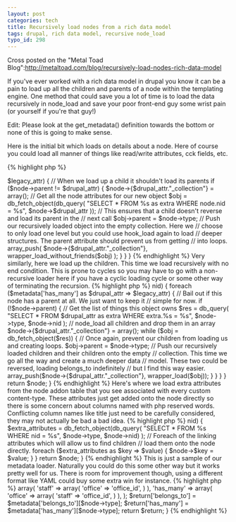 ```yaml
---
layout: post
categories: tech
title: Recursively load nodes from a rich data model
tags: drupal, rich data model, recursive node_load
typo_id: 298
---
```

Cross posted on the "Metal Toad Blog":http://metaltoad.com/blog/recursively-load-nodes-rich-data-model

If you've ever worked with a rich data model in drupal you know it can be a pain
to load up all the children and parents of a node within the templating engine.
One method that could save you a lot of time is to load the data recursively
in node_load and save your poor front-end guy some wrist pain (or yourself if you're
that guy!)

Edit: Please look at the get_metadata() definition towards the bottom or none of this is going to make sense.

Here is the initial bit which loads on details about a node. Here of course you
could load all manner of things like read/write attributes, cck fields, etc.

{% highlight php %}
<?php
/**
 * Implementation of hook_load().
 */
function wrapper_load($node) {
  $metadata = get_metadata($node);

  // Load our attributes without children. We'll load children later.
  $node = wrapper_load_without_friends($node);

{% endhighlight %}

One thing we found was that search would break when trying to index since it was
trying to load all the data from associated nodes as well. One way of dealing with
this is to use hook_nodeapi('update index') to only load a subset of data instead
of the whole shebang. But I didn't do it like that and I'm not going to put untested
code on the blog (well, aside from slightly edited code).

This is what I did instead. It's interesting for its hackishness. There must be a
better way though.

{% highlight php %}
<?php
  $backtrace = debug_backtrace();
  if ($backtrace[4]['function'] == 'node_update_index') {
    return $node;
  }

{% endhighlight %}

Here we get to the fun part though. This bit loads up the parents, those that this
node belongs to. Due to performance constraints when doing this you need to pick
a direction to load infinitely. If you choose to load parents recursively you have
easier code and it's actually a lot faster as far as SQL is concerned. If you choose
to load children recursively, as I will do in a moment, the SQL is a little slower
but on-the-fly SQL is easier to write for a belongs_to relationship. When all the
data necessary is already in the db row you load to build yourself it's easy to
include your parents too.

So you'll note that here we load up a collection of parents being careful to make
sure that the recursive function knows who called it by the parent attribute on $obj.

{% highlight php %}
<?php
  // Load up any parents
  if ($metadata['belongs_to']) {
    foreach ($metadata['belongs_to'] as $drupal_attr => $legacy_attr) {
      // When we load up a child it shouldn't load its parents
      if ($node->parent != $drupal_attr) {
        $node->{$drupal_attr."_collection"} = array();

        // Get all the node attributes for our new object
        $obj = db_fetch_object(db_query(
          "SELECT * FROM %s as extra WHERE node.nid = %s",
          $node->$drupal_attr
        ));

        // This ensures that a child doesn't reverse and load its parent in the
        // next call
        $obj->parent = $node->type;

        // Push our recursively loaded object into the empty collection. Here we
        // choose to only load one level but you could use hook_load again to load
        // deeper structures. The parent attribute should prevent us from getting
        // into loops.
        array_push(
          $node->{$drupal_attr."_collection"},
          wrapper_load_without_friends($obj)
        );
      }
    }
  }

{% endhighlight %}

Very similarly, here we load up the children. This time we load recursively with
no end condition. This is prone to cycles so you may have to go with a non-recursive
loader here if you have a cyclic loading cycle or some other way of terminating
the recursion.

{% highlight php %}
<?php
  // Load any children
  if ($metadata['has_many'] && $node->nid) {
    foreach ($metadata['has_many'] as $drupal_attr => $legacy_attr) {
      // Bail out if this node has a parent at all. We just want to keep it
      // simple for now.
      if (!$node->parent) {
        // Get the list of things this object owns
        $res = db_query(
          "SELECT * FROM $drupal_attr as extra WHERE extra.%s = %s",
          $node->type,
          $node->nid
        );

        // node_load all children and drop them in an array
        $node->{$drupal_attr."_collection"} = array();
        while ($obj = db_fetch_object($res)) {

          // Once again, prevent our children from loading us and creating loops.
          $obj->parent = $node->type;

          // Push our recursively loaded children and their children onto the empty
          // collection. This time we go all the way and create a much deeper data
          // model. These two could be reversed, loading belongs_to indefinitely
          // but I find this way easier.
          array_push($node->{$drupal_attr."_collection"}, wrapper_load($obj));
        }
      }
    }
  }

  return $node;
}

{% endhighlight %}

Here's where we load extra attributes from the node addon table that you see associated
with every custom content-type. These attributes just get added onto the node directly
so there is some concern about columns named with php reserved words. Conflicting
column names like title just need to be carefully considered, they may not actually
be bad a bad idea.

{% highlight php %}
<?php
// Hook load that doesn't recursively load children/parents, just the attributes
// of another table
function wrapper_load_without_friends($node) {
  $metadata = get_metadata($node);

  // Load up extra info from the node addon table
  if ($node->nid) {
    $extra_attributes = db_fetch_object(db_query(
      "SELECT * FROM %s WHERE nid = %s",
      $node->type, $node->nid)
    );

    // Foreach of the linking attributes which will allow us to find children
    // load them onto the node directly.
    foreach ($extra_attributes as $key => $value) {
      $node->$key = $value;
    }
  }

  return $node;
}

{% endhighlight %}

This is just a sample of our metadata loader. Naturally you could do this some other
way but it works pretty well for us. There is room for improvement though, using
a different format like YAML could buy some extra win for instance.

{% highlight php %}
<?php
// Sample metadata describing has_many and belongs_to relationships as well as
// the read/write attributes each table has.
function get_metadata($node=NULL) {
  $metadata = array(
    'belongs_to' => array(
      'staff' => array(
        'office' => 'office_id',
      )
    ),
    'has_many' => array(
      'office' => array(
        'staff' => 'office_id',
      )
    ),
  );

  $return['belongs_to'] = $metadata['belongs_to'][$node->type];
  $return['has_many'] = $metadata['has_many'][$node->type];

  return $return;
}

{% endhighlight %}
